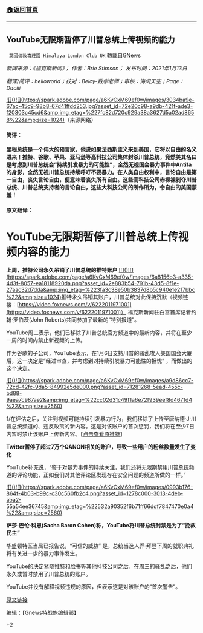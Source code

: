 ###  [:house:返回首頁](https://github.com/ourhimalayas/txt)
---

## YouTube无限期暂停了川普总统上传视频的能力
` 英國倫敦喜莊園 Himalaya London Club UK` [轉載自GNews](https://gnews.org/zh-hans/750907/)

*新闻来源：《福克斯新闻》； 作者：Brie Stimson； 发布时间：2021年1月13日*

*翻译/简评：helloworld；校对：Beicy-数学老师；审核：海阔天空；Page：Daoiii*

[!\[\]()!\[\](https://spark.adobe.com/page/a6KvCxM69ef0w/images/3034ba9e-67ac-45c9-98b8-67d41ffdd253.jpg?asset_id=72e20c98-a9db-421f-ade3-f20303c45cd6&amp;img_etag=%227fc82d720c929a38a3627d5a02ad8658%22&amp;size=1024)](https://spark.adobe.com/page/a6KvCxM69ef0w/images/3034ba9e-67ac-45c9-98b8-67d41ffdd253.jpg?asset_id=72e20c98-a9db-421f-ade3-f20303c45cd6&amp;img_etag=%227fc82d720c929a38a3627d5a02ad8658%22&amp;size=1024)（来源网络）

#### **简评：**

**里根总统是一个伟大的预言家，他说如果法西斯主义来到美国，它将以自由的名义进来！推特、谷歌、苹果、亚马逊等高科技公司集体封杀川普总统，竟然美其名曰是考虑到川普总统会“持续引发暴力的可能性”，全然无视国会暴力事件中Antifa的身影，全然无视川普总统持续呼吁不要暴力。在人类自由权利中，言论自由是第一自由，丧失言论自由，便意味着丧失所有自由。这些高科技公司赤裸裸剥夺川普总统、川普总统支持者的言论自由，这些大科技公司的所作所为，令自由的美国蒙羞！**

#### **原文翻译：**

# YouTube无限期暂停了川普总统上传视频内容的能力

**上周，推特公司永久吊销了川普总统的推特账户**
[!\[\]()!\[\](https://spark.adobe.com/page/a6KvCxM69ef0w/images/6a8156b3-a335-4d3f-8057-ea18118920da.png?asset_id=2e883b54-791b-43d5-8f1e-27aac32d7dda&amp;img_etag=%223fa3c38e50b3837d8b5c940e1e217bbc%22&amp;size=1024)](https://spark.adobe.com/page/a6KvCxM69ef0w/images/6a8156b3-a335-4d3f-8057-ea18118920da.png?asset_id=2e883b54-791b-43d5-8f1e-27aac32d7dda&amp;img_etag=%223fa3c38e50b3837d8b5c940e1e217bbc%22&amp;size=1024)推特永久吊销其账户，川普总统对此保持沉默（视频链接：[https://video.foxnews.com/v/6222011971001](https://video.foxnews.com/v/6222011971001)）
福克斯新闻驻白宫首席记者约翰·罗伯茨(John Roberts)共同参加了最新的“特别报道”。

YouTube周二表示，他们已移除了川普总统官方频道中的最新内容，并将在至少一周的时间内禁止新视频的上传。

作为谷歌的子公司，YouTube表示，在1月6日支持川普的骚乱攻入美国国会大厦后，这一决定是“经过审查，并考虑到对持续引发暴力可能性的担忧” ，而做出的这个决定。

[!\[\]()!\[\](https://spark.adobe.com/page/a6KvCxM69ef0w/images/a9d86cc7-72cd-42fc-9da5-84992e5de000.png?asset_id=71281268-5ead-455c-bd88-9aea7c987ae2&amp;img_etag=%22cc02d31c49f1a6e72f939eef8d4671d4%22&amp;size=2560)](https://spark.adobe.com/page/a6KvCxM69ef0w/images/a9d86cc7-72cd-42fc-9da5-84992e5de000.png?asset_id=71281268-5ead-455c-bd88-9aea7c987ae2&amp;img_etag=%22cc02d31c49f1a6e72f939eef8d4671d4%22&amp;size=1024)

1/在评估之后，关注到视频可能持续引发暴力行为，我们移除了上传至唐纳德·J·川普总统频道的、违反政策的新内容。这是对该账户的首次惩罚，我们将在至少7日内暂时禁止该账户上传新内容。【[点击查看原推特](https://twitter.com/YouTubeInsider/status/1349205688694812672)】

**Twitter暂停了超过7万个QANON相关的账户，导致一些用户的粉丝数量发生了变化**

YouTube补充说，“鉴于对暴力事件的持续关注，我们还将无限期禁用川普总统频道的评论功能，正如我们对其他评论区发现存在安全问题的频道所做的一样。”

[!\[\]()!\[\](https://spark.adobe.com/page/a6KvCxM69ef0w/images/0993b176-864f-4b03-b99c-c30c560fb2c4.png?asset_id=1278c000-3013-4deb-aba2-55a54ee36745&amp;img_etag=%22532a90352f6b71ff66ddf7847470e0a4%22&amp;size=2560)](https://spark.adobe.com/page/a6KvCxM69ef0w/images/0993b176-864f-4b03-b99c-c30c560fb2c4.png?asset_id=1278c000-3013-4deb-aba2-55a54ee36745&amp;img_etag=%22532a90352f6b71ff66ddf7847470e0a4%22&amp;size=1024)

**萨莎·巴伦·科恩(Sacha Baron Cohen)称，YouTube将川普总统封禁是为了“挽救民主”**

华盛顿特区当局已报告说，“可信的威胁” 是，总统当选人乔·拜登下周的就职典礼将有关进一步的暴力事件发生。

YouTube的决定紧随推特和脸书等其他科技公司之后。在周三的骚乱之后，他们永久或暂时禁用了川普总统的账户。

YouTube并没有解释视频违规的原因，但表示这是对该账户的“首次警告”。

[原文链接](https://www.foxnews.com/tech/youtube-temporarily-suspends-trumps-ability-to-upload-cotent-over-potential-for-violence)

编辑：【Gnews特战旅编辑部】

+2

